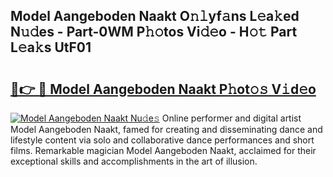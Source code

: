 ## Model Aangeboden Naakt O𝚗𝚕yf𝚊ns L𝚎a𝚔ed N𝚞𝚍es - Part-0WM P𝚑𝚘tos Vi𝚍𝚎o - H𝚘𝚝 Part L𝚎a𝚔s UtF01

# <h2><a href="http://kf8z99.oniu.top/?m=Model+Aangeboden+Naakt">🔗👉 🔴 Model Aangeboden Naakt P𝚑ot𝚘𝚜 V𝚒d𝚎o</a></h2>

[![Model Aangeboden Naakt Nu𝚍e𝚜](https://i.imgur.com/0qMVB7G.gif)](http://kf8z99.oniu.top/?m=Model+Aangeboden+Naakt)
Online performer and digital artist Model Aangeboden Naakt, famed for creating and disseminating dance and lifestyle content via solo and collaborative dance performances and short films. Remarkable magician Model Aangeboden Naakt, acclaimed for their exceptional skills and accomplishments in the art of illusion.  
